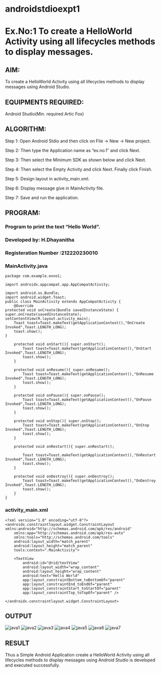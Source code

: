 # androidstdioexpt1
# Ex.No:1 To create a HelloWorld Activity using all lifecycles methods to display messages.


## AIM:

To create a HelloWorld Activity using all lifecycles methods to display messages using Android Studio.

## EQUIPMENTS REQUIRED:

Android Studio(Min. required Artic Fox)

## ALGORITHM:

Step 1: Open Android Stdio and then click on File -> New -> New project.

Step 2: Then type the Application name as “ex.no.1″ and click Next. 

Step 3: Then select the Minimum SDK as shown below and click Next.

Step 4: Then select the Empty Activity and click Next. Finally click Finish.

Step 5: Design layout in activity_main.xml.

Step 6: Display message give in MainActivity file.

Step 7: Save and run the application.

## PROGRAM:

### Program to print the text “Hello World”.
### Developed by: H.Dhayanitha
### Registeration Number :212220230010

### MainActivity.java
```
package com.example.exno1;

import androidx.appcompat.app.AppCompatActivity;

import android.os.Bundle;
import android.widget.Toast;
public class MainActivity extends AppCompatActivity {
    @Override
protected void onCreate(Bundle savedInstanceState) { super.onCreate(savedInstanceState); setContentView(R.layout.activity_main);
    Toast toast=Toast.makeText(getApplicationContext(),"OnCreate Invoked",Toast.LENGTH_LONG);
    toast.show();
}

    protected void onStart(){ super.onStart();
        Toast toast=Toast.makeText(getApplicationContext(),"OnStart Invoked",Toast.LENGTH_LONG);
        toast.show();
    }

    protected void onResume(){ super.onResume();
        Toast toast=Toast.makeText(getApplicationContext(),"OnResume Invoked",Toast.LENGTH_LONG);
        toast.show();
    }

    protected void onPause(){ super.onPause();
        Toast toast=Toast.makeText(getApplicationContext(),"OnPause Invoked",Toast.LENGTH_LONG);
        toast.show();
    }

    protected void onStop(){ super.onStop();
        Toast toast=Toast.makeText(getApplicationContext(),"OnStop Invoked",Toast.LENGTH_LONG);
        toast.show();
    }

    protected void onRestart(){ super.onRestart();

        Toast toast=Toast.makeText(getApplicationContext(),"OnRestart Invoked",Toast.LENGTH_LONG);
        toast.show();
    }

    protected void onDestroy(){ super.onDestroy();
        Toast toast=Toast.makeText(getApplicationContext(),"OnDestroy Invoked",Toast.LENGTH_LONG);
        toast.show();
    }
}
```
### activity_main.xml
```
<?xml version="1.0" encoding="utf-8"?>
<androidx.constraintlayout.widget.ConstraintLayout xmlns:android="http://schemas.android.com/apk/res/android"
    xmlns:app="http://schemas.android.com/apk/res-auto"
    xmlns:tools="http://schemas.android.com/tools"
    android:layout_width="match_parent"
    android:layout_height="match_parent"
    tools:context=".MainActivity">

    <TextView
        android:id="@+id/textView"
        android:layout_width="wrap_content"
        android:layout_height="wrap_content"
        android:text="Hello World"
        app:layout_constraintBottom_toBottomOf="parent"
        app:layout_constraintEnd_toEndOf="parent"
        app:layout_constraintStart_toStartOf="parent"
        app:layout_constraintTop_toTopOf="parent" />

</androidx.constraintlayout.widget.ConstraintLayout>
```
## OUTPUT
![java1](https://user-images.githubusercontent.com/75235032/163918030-75535d82-9c8a-4940-9a4a-6bda13e4b2d0.png)
![java2](https://user-images.githubusercontent.com/75235032/163918797-42ddbed6-438e-431b-b4f1-74995747d3ee.png)
![java3](https://user-images.githubusercontent.com/75235032/163918812-d9678509-e318-4c3c-8ea2-97f7438f8990.png)
![java4](https://user-images.githubusercontent.com/75235032/163918836-ac2d037d-e094-4bb4-860b-8ff1728493d7.png)
![java5](https://user-images.githubusercontent.com/75235032/163918857-7eff5285-40ac-455c-9ead-babafd0436b6.png)
![java6](https://user-images.githubusercontent.com/75235032/163918892-675e49c7-953b-4af3-a51f-42bf6fa19cdc.png)
![java7](https://user-images.githubusercontent.com/75235032/163918974-3732b686-49d4-41e2-934a-7c6c4265ebde.png)

## RESULT
Thus a Simple Android Application create a HelloWorld Activity using all lifecycles methods to display messages using Android Studio is developed and executed successfully.

